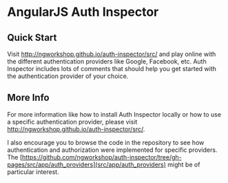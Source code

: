 # AngularJS Auth Inspector

## Quick Start

Visit http://ngworkshop.github.io/auth-inspector/src/ and play online with the different authentication providers like Google, Facebook, etc. Auth Inspector includes lots of comments that should help you get started with the authentication provider of your choice.

## More Info

For more information like how to install Auth Inspector locally or how to use a specific authentication provider, please visit http://ngworkshop.github.io/auth-inspector/src/.

I also encourage you to browse the code in the repository to see how authentication and authorization were implemented for specific providers. The [https://github.com/ngworkshop/auth-inspector/tree/gh-pages/src/app/auth_providers](src/app/auth_providers) might be of particular interest.

